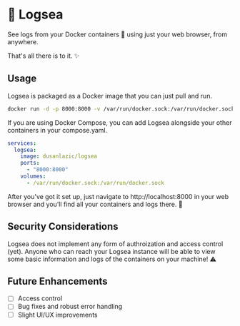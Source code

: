 # 🌊 Logsea

See logs from your Docker containers 🐳 using just your web browser, from anywhere.

That's all there is to it. ✨

## Usage

Logsea is packaged as a Docker image that you can just pull and run.

```sh
docker run -d -p 8000:8000 -v /var/run/docker.sock:/var/run/docker.sock dusanlazic/logsea
```

If you are using Docker Compose, you can add Logsea alongside your other containers in your compose.yaml.

```yaml
services:
  logsea:
    image: dusanlazic/logsea
    ports:
      - "8000:8000"
    volumes:
      - /var/run/docker.sock:/var/run/docker.sock
```

After you've got it set up, just navigate to http://localhost:8000 in your web browser and you’ll find all your containers and logs there. 🚀

## Security Considerations

Logsea does not implement any form of authroization and access control (yet). Anyone who can reach your Logsea instance will be able to view some basic information and logs of the containers on your machine! ⚠️

## Future Enhancements

- [ ] Access control
- [ ] Bug fixes and robust error handling
- [ ] Slight UI/UX improvements